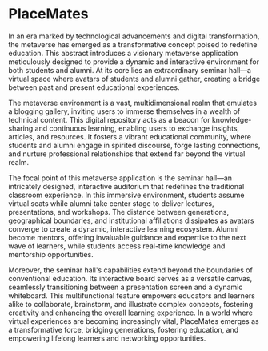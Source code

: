 # PlaceMates
In an era marked by technological advancements and digital transformation, the metaverse has emerged as a transformative concept poised to redefine education. This abstract introduces a visionary metaverse application meticulously designed to provide a dynamic and interactive environment for both students and alumni. At its core lies an extraordinary seminar hall—a virtual space where avatars of students and alumni gather, creating a bridge between past and present educational experiences.

The metaverse environment is a vast, multidimensional realm that emulates a blogging gallery, inviting users to immerse themselves in a wealth of technical content. This digital repository acts as a beacon for knowledge-sharing and continuous learning, enabling users to exchange insights, articles, and resources. It fosters a vibrant educational community, where students and alumni engage in spirited discourse, forge lasting connections, and nurture professional relationships that extend far beyond the virtual realm.

The focal point of this metaverse application is the seminar hall—an intricately designed, interactive auditorium that redefines the traditional classroom experience. In this immersive environment, students assume virtual seats while alumni take center stage to deliver lectures, presentations, and workshops. The distance between generations, geographical boundaries, and institutional affiliations dissipates as avatars converge to create a dynamic, interactive learning ecosystem. Alumni become mentors, offering invaluable guidance and expertise to the next wave of learners, while students access real-time knowledge and mentorship opportunities.

Moreover, the seminar hall's capabilities extend beyond the boundaries of conventional education. Its interactive board serves as a versatile canvas, seamlessly transitioning between a presentation screen and a dynamic whiteboard. This multifunctional feature empowers educators and learners alike to collaborate, brainstorm, and illustrate complex concepts, fostering creativity and enhancing the overall learning experience. In a world where virtual experiences are becoming increasingly vital, PlaceMates emerges as a transformative force, bridging generations, fostering education, and empowering lifelong learners and networking opportunities.
